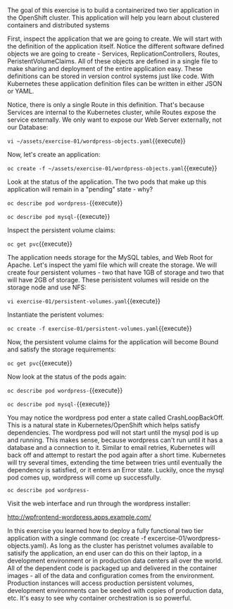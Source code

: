 The goal of this exercise is to build a containerized two tier application in the OpenShift cluster. This application will help you learn about clustered containers and distributed systems


First, inspect the application that we are going to create. We will start with the definition of the application itself. Notice the different software defined objects we are going to create - Services, ReplicationControllers, Routes, PeristentVolumeClaims. All of these objects are defined in a single file to make sharing and deployment of the entire application easy. These definitions can be stored in version control systems just like code. With Kubernetes these application definition files can be written in either JSON or YAML. 

Notice, there is only a single Route in this definition. That's because Services are internal to the Kubernetes cluster, while Routes expose the service externally. We only want to expose our Web Server externally, not our Database:

``vi ~/assets/exercise-01/wordpress-objects.yaml``{{execute}}


Now, let's create an application:

``oc create -f ~/assets/exercise-01/wordpress-objects.yaml``{{execute}}


Look at the status of the application. The two pods that make up this application will remain in a "pending" state - why?

``oc describe pod wordpress-``{{execute}}

``oc describe pod mysql-``{{execute}}


Inspect the persistent volume claims:

``oc get pvc``{{execute}}


The application needs storage for the MySQL tables, and Web Root for Apache. Let's inspect the yaml file which will create the storage. We will create four persistent volumes - two that have 1GB of storage and two that will have 2GB of storage. These perisistent volumes will reside on the storage node and use NFS:

``vi exercise-01/persistent-volumes.yaml``{{execute}}


Instantiate the peristent volumes:

``oc create -f exercise-01/persistent-volumes.yaml``{{execute}}


Now, the persistent volume claims for the application will become Bound and satisfy the storage requirements:

``oc get pvc``{{execute}}


Now look at the status of the pods again:

``oc describe pod wordpress-``{{execute}}

``oc describe pod mysql-``{{execute}}


You may notice the wordpress pod enter a state called CrashLoopBackOff. This is a natural state in Kubernetes/OpenShift which helps satisfy dependencies. The wordpress pod will not start until the mysql pod is up and running. This makes sense, because wordpress can't run until it has a database and a connection to it. Similar to email retries, Kubernetes will back off and attempt to restart the pod again after a short time. Kubernetes will try several times, extending the time between tries until eventually the dependency is satisfied, or it enters an Error state. Luckily, once the mysql pod comes up, wordpress will come up successfully.

``oc describe pod wordpress-``


Visit the web interface and run through the wordpress installer:

http://wpfrontend-wordpress.apps.example.com/


In this exercise you learned how to deploy a fully functional two tier application with a single command (oc create -f excercise-01/wordpress-objects.yaml). As long as the cluster has peristnet volumes available to satisify the application, an end user can do this on their laptop, in a development environment or in production data centers all over the world. All of the dependent code is packaged up and delivered in the container images - all of the data and configuration comes from the environment. Production instances will access production persistent volumes, development environments can be seeded with copies of production data, etc. It's easy to see why container orchestration is so powerful. 
